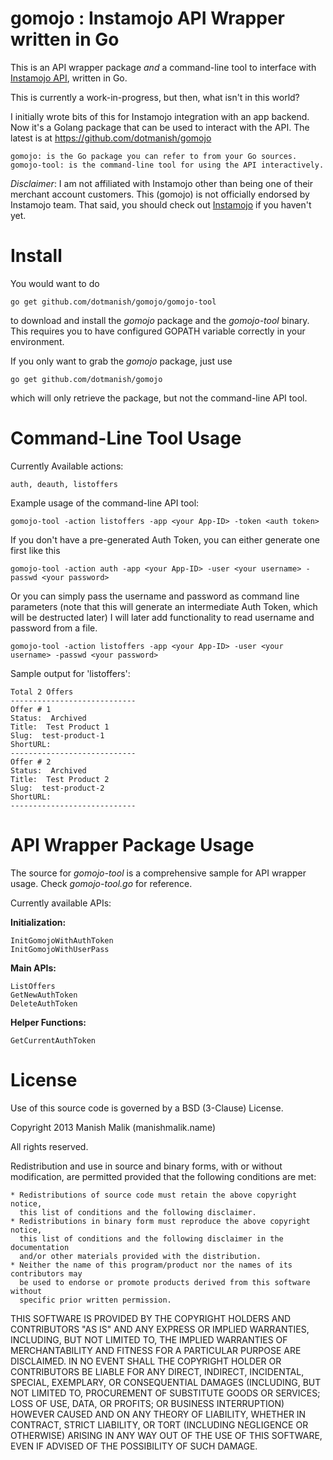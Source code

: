 gomojo : Instamojo API Wrapper written in Go
============================================

This is an API wrapper package *and* a command-line tool to interface with 
[Instamojo API](https://www.instamojo.com/developers/), written in Go.

This is currently a work-in-progress, but then, what isn't in this world?

I initially wrote bits of this for Instamojo integration with an app backend.
Now it's a Golang package that can be used to interact with the API.
The latest is at https://github.com/dotmanish/gomojo

    gomojo: is the Go package you can refer to from your Go sources.
    gomojo-tool: is the command-line tool for using the API interactively.

_Disclaimer_: I am not affiliated with Instamojo other than being one of
their  merchant account customers. This (gomojo) is not officially
endorsed by Instamojo team. That said, you should check out
[Instamojo](https://www.instamojo.com/) if you haven't yet.

Install
=======

You would want to do

    go get github.com/dotmanish/gomojo/gomojo-tool

to download and install the *gomojo* package and the *gomojo-tool* binary.
This requires you to have configured GOPATH variable correctly in your
environment.

If you only want to grab the *gomojo* package, just use

    go get github.com/dotmanish/gomojo

which will only retrieve the package, but not the command-line API tool.


Command-Line Tool Usage
=======================

Currently Available actions:

    auth, deauth, listoffers

Example usage of the command-line API tool:

    gomojo-tool -action listoffers -app <your App-ID> -token <auth token>

If you don't have a pre-generated Auth Token, you can either generate one first like this

    gomojo-tool -action auth -app <your App-ID> -user <your username> -passwd <your password>

Or you can simply pass the username and password as command line parameters
(note that this will generate an intermediate Auth Token, which will be destructed later)
I will later add functionality to read username and password from a file.
 
    gomojo-tool -action listoffers -app <your App-ID> -user <your username> -passwd <your password>

Sample output for 'listoffers':

    Total 2 Offers
    ----------------------------
    Offer # 1
    Status:  Archived
    Title:  Test Product 1
    Slug:  test-product-1
    ShortURL:
    ----------------------------
    Offer # 2
    Status:  Archived
    Title:  Test Product 2
    Slug:  test-product-2
    ShortURL:
    ----------------------------


API Wrapper Package Usage
=========================

The source for *gomojo-tool* is a comprehensive sample for API wrapper usage.
Check *gomojo-tool.go* for reference.

Currently available APIs:

**Initialization:** 

    InitGomojoWithAuthToken
    InitGomojoWithUserPass

**Main APIs:**

    ListOffers
    GetNewAuthToken
    DeleteAuthToken

**Helper Functions:**

    GetCurrentAuthToken


License
=======

Use of this source code is governed by a BSD (3-Clause) License.

Copyright 2013 Manish Malik (manishmalik.name)

All rights reserved.
    
Redistribution and use in source and binary forms, with or without
modification, are permitted provided that the following conditions are met:

    * Redistributions of source code must retain the above copyright notice,
      this list of conditions and the following disclaimer.
    * Redistributions in binary form must reproduce the above copyright notice,
      this list of conditions and the following disclaimer in the documentation
      and/or other materials provided with the distribution.
    * Neither the name of this program/product nor the names of its contributors may
      be used to endorse or promote products derived from this software without
      specific prior written permission.

THIS SOFTWARE IS PROVIDED BY THE COPYRIGHT HOLDERS AND CONTRIBUTORS "AS IS" AND
ANY EXPRESS OR IMPLIED WARRANTIES, INCLUDING, BUT NOT LIMITED TO, THE IMPLIED
WARRANTIES OF MERCHANTABILITY AND FITNESS FOR A PARTICULAR PURPOSE ARE
DISCLAIMED. IN NO EVENT SHALL THE COPYRIGHT HOLDER OR CONTRIBUTORS BE LIABLE FOR
ANY DIRECT, INDIRECT, INCIDENTAL, SPECIAL, EXEMPLARY, OR CONSEQUENTIAL DAMAGES
(INCLUDING, BUT NOT LIMITED TO, PROCUREMENT OF SUBSTITUTE GOODS OR SERVICES;
LOSS OF USE, DATA, OR PROFITS; OR BUSINESS INTERRUPTION) HOWEVER CAUSED AND ON
ANY THEORY OF LIABILITY, WHETHER IN CONTRACT, STRICT LIABILITY, OR TORT
(INCLUDING NEGLIGENCE OR OTHERWISE) ARISING IN ANY WAY OUT OF THE USE OF THIS
SOFTWARE, EVEN IF ADVISED OF THE POSSIBILITY OF SUCH DAMAGE.
